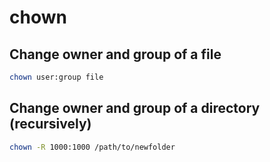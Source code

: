 # chown

## Change owner and group of a file

```bash
chown user:group file
```

## Change owner and group of a directory (recursively)

```bash
chown -R 1000:1000 /path/to/newfolder
```
